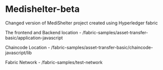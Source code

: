 # Medishelter-beta
Changed version of MediShelter project created using Hyperledger fabric

The frontend and Backend location - /fabric-samples/asset-transfer-basic/application-javascript

Chaincode Location - /fabric-samples/asset-transfer-basic/chaincode-javascript/lib

Fabric Network - /fabric-samples/test-network
